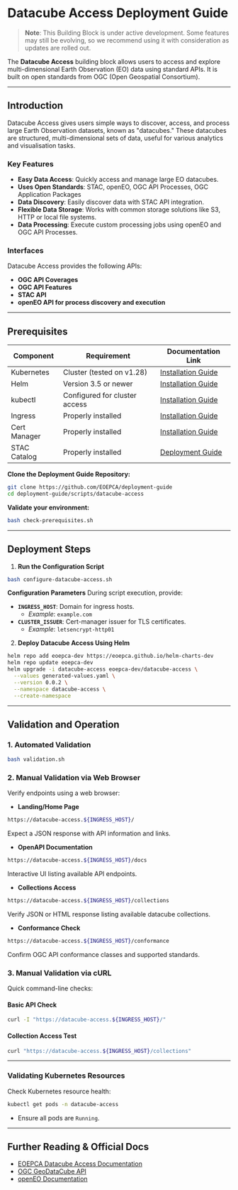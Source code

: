 # Datacube Access Deployment Guide

> **Note**: This Building Block is under active development. Some features may still be evolving, so we recommend using it with consideration as updates are rolled out.

The **Datacube Access** building block allows users to access and explore multi-dimensional Earth Observation (EO) data using standard APIs. It is built on open standards from OGC (Open Geospatial Consortium). 

---

## Introduction

Datacube Access gives users simple ways to discover, access, and process large Earth Observation datasets, known as "datacubes." These datacubes are structured, multi-dimensional sets of data, useful for various analytics and visualisation tasks.

### Key Features

- **Easy Data Access**: Quickly access and manage large EO datacubes.
- **Uses Open Standards**: STAC, openEO, OGC API Processes, OGC Application Packages
- **Data Discovery**: Easily discover data with STAC API integration.
- **Flexible Data Storage**: Works with common storage solutions like S3, HTTP or local file systems.
- **Data Processing**: Execute custom processing jobs using openEO and OGC API Processes.

### Interfaces

Datacube Access provides the following APIs:

- **OGC API Coverages**
- **OGC API Features**
- **STAC API**
- **openEO API for process discovery and execution**

---

## Prerequisites

| Component        | Requirement                   | Documentation Link                                                      |
|------------------|-------------------------------|-------------------------------------------------------------------------|
| Kubernetes       | Cluster (tested on v1.28)     | [Installation Guide](../prerequisites/kubernetes.md)                     |
| Helm             | Version 3.5 or newer          | [Installation Guide](https://helm.sh/docs/intro/install/)               |
| kubectl          | Configured for cluster access | [Installation Guide](https://kubernetes.io/docs/tasks/tools/)           |
| Ingress          | Properly installed            | [Installation Guide](../prerequisites/ingress/overview.md)              |
| Cert Manager     | Properly installed            | [Installation Guide](../prerequisites/tls.md)                           |
| STAC Catalog     | Properly installed            | [Deployment Guide](./resource-discovery.md)                  |

**Clone the Deployment Guide Repository:**

```bash
git clone https://github.com/EOEPCA/deployment-guide
cd deployment-guide/scripts/datacube-access
```

**Validate your environment:**

```bash
bash check-prerequisites.sh
```

---

## Deployment Steps

1. **Run the Configuration Script**

```bash
bash configure-datacube-access.sh
```

**Configuration Parameters**
During script execution, provide:

- **`INGRESS_HOST`**: Domain for ingress hosts.
  - *Example*: `example.com`
- **`CLUSTER_ISSUER`**: Cert-manager issuer for TLS certificates.
  - *Example*: `letsencrypt-http01`


2. **Deploy Datacube Access Using Helm**

```bash
helm repo add eoepca-dev https://eoepca.github.io/helm-charts-dev
helm repo update eoepca-dev
helm upgrade -i datacube-access eoepca-dev/datacube-access \
  --values generated-values.yaml \
  --version 0.0.2 \
  --namespace datacube-access \
  --create-namespace
```


---

## Validation and Operation

### 1. Automated Validation

```bash
bash validation.sh
```

### 2. Manual Validation via Web Browser

Verify endpoints using a web browser:

- **Landing/Home Page**

```bash
https://datacube-access.${INGRESS_HOST}/
```
Expect a JSON response with API information and links.

- **OpenAPI Documentation**

```bash
https://datacube-access.${INGRESS_HOST}/docs
```
Interactive UI listing available API endpoints.

- **Collections Access**

```bash
https://datacube-access.${INGRESS_HOST}/collections
```
Verify JSON or HTML response listing available datacube collections.

- **Conformance Check**

```bash
https://datacube-access.${INGRESS_HOST}/conformance
```
Confirm OGC API conformance classes and supported standards.

### 3. Manual Validation via cURL

Quick command-line checks:

#### Basic API Check

```bash
curl -I "https://datacube-access.${INGRESS_HOST}/"
```

#### Collection Access Test

```bash
curl "https://datacube-access.${INGRESS_HOST}/collections"
```

---

### Validating Kubernetes Resources

Check Kubernetes resource health:

```bash
kubectl get pods -n datacube-access
```

- Ensure all pods are `Running`.

---

## Further Reading & Official Docs

- [EOEPCA Datacube Access Documentation](https://eoepca.readthedocs.io/projects/datacube-access/en/latest/)
- [OGC GeoDataCube API](https://m-mohr.github.io/geodatacube-api/)
- [openEO Documentation](https://openeo.org/documentation/1.0/)

